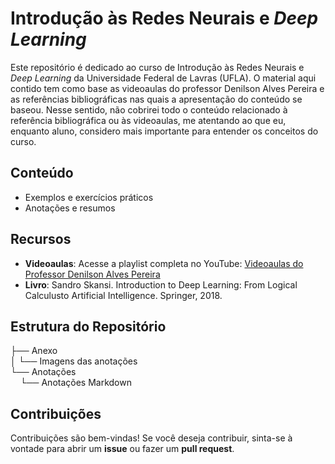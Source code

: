 # Introdução às Redes Neurais e *Deep Learning*

Este repositório é dedicado ao curso de Introdução às Redes Neurais e *Deep Learning* da Universidade Federal de Lavras (UFLA). O material aqui contido tem como base as videoaulas do professor Denilson Alves Pereira e as referências bibliográficas nas quais a apresentação do conteúdo se baseou. Nesse sentido, não cobrirei todo o conteúdo relacionado à referência bibliográfica ou às videoaulas, me atentando ao que eu, enquanto aluno, considero mais importante para entender os conceitos do curso.

## Conteúdo

- Exemplos e exercícios práticos
- Anotações e resumos

## Recursos

- **Videoaulas**: Acesse a playlist completa no YouTube: [Videoaulas do Professor Denilson Alves Pereira](https://www.youtube.com/playlist?list=PLpAVc-5L0TX_draNYxCmjgm2yYKAy9aIp)
- **Livro**: Sandro Skansi. Introduction to Deep Learning: From Logical Calculusto Artificial Intelligence. Springer, 2018.

## Estrutura do Repositório
├── Anexo<br>
│    └── Imagens das anotações<br>
└── Anotações<br>
&nbsp;&nbsp;&nbsp;&nbsp;└── Anotações Markdown<br>

## Contribuições

Contribuições são bem-vindas! Se você deseja contribuir, sinta-se à vontade para abrir um **issue** ou fazer um **pull request**.
